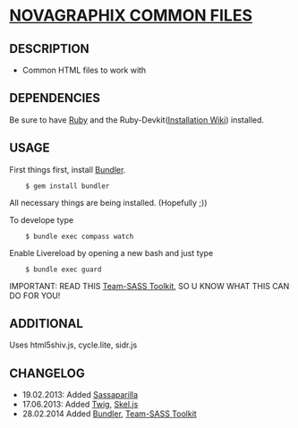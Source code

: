 # [NOVAGRAPHIX COMMON FILES](http://novagraphix.de)

## DESCRIPTION

* Common HTML files to work with

## DEPENDENCIES

Be sure to have [Ruby](http://rubyinstaller.org/downloads/) and the Ruby-Devkit([Installation Wiki](https://github.com/oneclick/rubyinstaller/wiki/Development-Kit)) installed.

## USAGE

First things first, install [Bundler](http://bundler.io/).

        $ gem install bundler

All necessary things are being installed. (Hopefully ;))

To develope type

        $ bundle exec compass watch

Enable Livereload by opening a new bash and just type

        $ bundle exec guard

IMPORTANT: READ THIS [Team-SASS Toolkit](https://github.com/Team-Sass/toolkit), SO U KNOW WHAT THIS CAN DO FOR YOU!

## ADDITIONAL

Uses html5shiv.js, cycle.lite, sidr.js

## CHANGELOG

* 19.02.2013:   Added [Sassaparilla](https://github.com/fffunction/sassaparilla)
* 17.06.2013:   Added [Twig](http://twig.sensiolabs.org/), [Skel.js](http://skeljs.org/)
* 28.02.2014    Added [Bundler](http://bundler.io/), [Team-SASS Toolkit](https://github.com/Team-Sass/toolkit)
